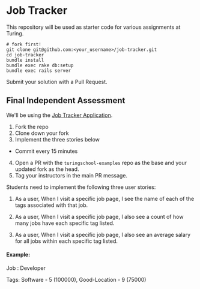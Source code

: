 # Job Tracker

This repository will be used as starter code for various assignments at Turing.

```
# fork first!
git clone git@github.com:<your_username>/job-tracker.git
cd job-tracker
bundle install
bundle exec rake db:setup
bundle exec rails server
```

Submit your solution with a Pull Request.

## Final Independent Assessment

We'll be using the [Job Tracker Application](https://github.com/turingschool-examples/job-tracker-base).

1. Fork the repo
2. Clone down your fork
3. Implement the three stories below
  * Commit every 15 minutes
4. Open a PR with the `turingschool-examples` repo as the base and your updated fork as the head.
5. Tag your instructors in the main PR message.

Students need to implement the following three user stories:

1. As a user,
When I visit a specific job page,
I see the name of each of the tags associated with that job.

<!-- tag has title : string -->
<!-- => many to many :: A job has many tags and a tag has many jobs -->

2. As a user,
When I visit a specific job page,
I also see a count of how many jobs have each specific tag listed.


3. As a user,
When I visit a specific job page,
I also see an average salary for all jobs within each specific tag listed.

#### Example:

Job : Developer

Tags: Software - 5 (100000), Good-Location - 9 (75000)